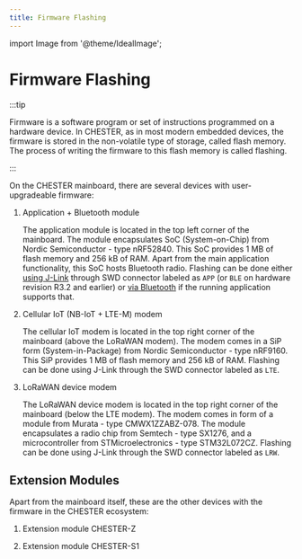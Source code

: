 ```yaml
---
title: Firmware Flashing
---
```

import Image from '@theme/IdealImage';

# Firmware Flashing

:::tip

Firmware is a software program or set of instructions programmed on a hardware device. In CHESTER, as in most modern embedded devices, the firmware is stored in the non-volatile type of storage, called flash memory. The process of writing the firmware to this flash memory is called flashing.

:::

On the CHESTER mainboard, there are several devices with user-upgradeable firmware:

1. Application + Bluetooth module

   The application module is located in the top left corner of the mainboard. The module encapsulates SoC (System-on-Chip) from Nordic Semiconductor - type nRF52840. This SoC provides 1 MB of flash memory and 256 kB of RAM. Apart from the main application functionality, this SoC hosts Bluetooth radio. Flashing can be done either [using J-Link](./app-j-link.md) through SWD connector labeled as `APP` (or `BLE` on hardware revision R3.2 and earlier) or [via Bluetooth](./app-bluetooth.md) if the running application supports that.

1. Cellular IoT (NB-IoT + LTE-M) modem

   The cellular IoT modem is located in the top right corner of the mainboard (above the LoRaWAN modem). The modem comes in a SiP form (System-in-Package) from Nordic Semiconductor - type nRF9160. This SiP provides 1 MB of flash memory and 256 kB of RAM. Flashing can be done using J-Link through the SWD connector labeled as `LTE`.

1. LoRaWAN device modem

   The LoRaWAN device modem is located in the top right corner of the mainboard (below the LTE modem). The modem comes in form of a module from Murata - type CMWX1ZZABZ-078. The module encapsulates a radio chip from Semtech - type SX1276, and a microcontroller from STMicroelectronics - type STM32L072CZ. Flashing can be done using J-Link through the SWD connector labeled as `LRW`.

## Extension Modules

Apart from the mainboard itself, these are the other devices with the firmware in the CHESTER ecosystem:

1. Extension module CHESTER-Z

1. Extension module CHESTER-S1
